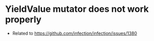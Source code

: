 # YieldValue mutator does not work properly

* Related to https://github.com/infection/infection/issues/1380

